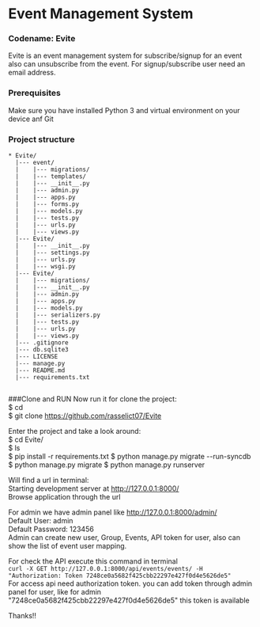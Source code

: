 # Event Management System

### Codename: Evite
Evite is an event management system for subscribe/signup for an event also can unsubscribe from the event.
For signup/subscribe user need an email address.

### Prerequisites
Make sure you have installed Python 3 and virtual environment on your device anf Git

### Project structure
```
* Evite/
  |--- event/
  |    |--- migrations/
  |    |--- templates/
  |    |--- __init__.py
  |    |--- admin.py
  |    |--- apps.py
  |    |--- forms.py
  |    |--- models.py
  |    |--- tests.py
  |    |--- urls.py
  |    |--- views.py
  |--- Evite/
  |    |--- __init__.py
  |    |--- settings.py
  |    |--- urls.py
  |    |--- wsgi.py
  |--- Evite/
  |    |--- migrations/
  |    |--- __init__.py
  |    |--- admin.py
  |    |--- apps.py
  |    |--- models.py
  |    |--- serializers.py
  |    |--- tests.py
  |    |--- urls.py
  |    |--- views.py
  |--- .gitignore
  |--- db.sqlite3
  |--- LICENSE
  |--- manage.py
  |--- README.md
  |--- requirements.txt
  
```

###Clone and RUN
Now run it for clone the project:  
$ cd <your-workspace>  
$ git clone  https://github.com/rasselict07/Evite

Enter the project and take a look around:  
$ cd Evite/  
$ ls  
$ pip install -r requirements.txt
$ python manage.py migrate --run-syncdb
$ python manage.py migrate
$ python manage.py runserver

Will find a url in terminal:  
Starting development server at http://127.0.0.1:8000/  
Browse application through the url   

For admin we have admin panel like http://127.0.0.1:8000/admin/  
Default User: admin  
Default Password: 123456  
Admin can create new user, Group, Events, API token for user, also can show the list of event user mapping.

For check the API execute this command in terminal  
```curl -X GET http://127.0.0.1:8000/api/events/events/ -H "Authorization: Token 7248ce0a5682f425cbb22297e427f0d4e5626de5"```  
For access api need authorization token. you can add token through admin panel for user, like for admin "7248ce0a5682f425cbb22297e427f0d4e5626de5"  this token is available

Thanks!!